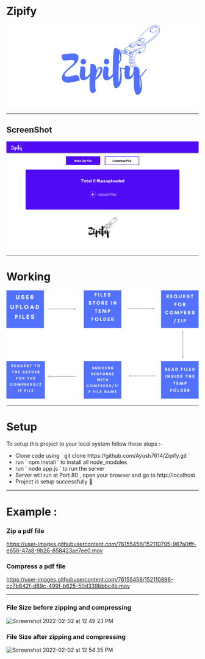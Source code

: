 # Zipify

<img src="./zipify-poster.png" alt='zipify-poster'/>

---

## ScreenShot

<img src="./screenshot.png" alt='zipify-screenshot'/>

---

# Working

<img src="./working-poster.png" alt="working-poster">

---

# Setup

<p> To setup this project to your local system follow these steps :- </p>
<ul>
<li> Clone code using ` git clone https://github.com/Ayush7614/Zipify.git `</li>
<li> run ` npm install ` to install all node_modules </li>
<li> run ` node app.js ` to run the server </li>
<li> Server will run at Port 80 , open your browser and go to http://localhost </li>
<li> Project is setup successfully 🥳</li>
</ul>

---
# Example :

### Zip a pdf file

https://user-images.githubusercontent.com/76155456/152110795-967a0fff-e656-47a8-9b26-858423ae7ee0.mov

### Compress a pdf file 

https://user-images.githubusercontent.com/76155456/152110896-cc7b842f-d89c-499f-b625-50d339bbbc4b.mov

---

### File Size before zipping and compressing
<img width="261" alt="Screenshot 2022-02-02 at 12 49 23 PM" src="https://user-images.githubusercontent.com/76155456/152110919-3a10e16d-5058-4a9e-84ac-b2f8119f837d.png">

### File Size after zipping and compressing
<img width="260" alt="Screenshot 2022-02-02 at 12 54 35 PM" src="https://user-images.githubusercontent.com/76155456/152111222-ed6d908e-3611-4644-98af-e086bdb2fa4d.png">



